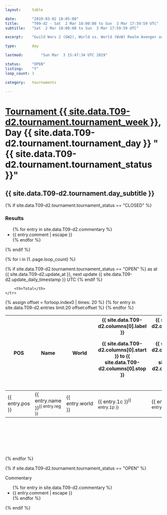 ```yaml
---
layout: 	table

date: 		"2019-03-02 18:05:00"
title: 		"T09-d2 - Sat  2 Mar 18:00:00 to Sun  3 Mar 17:59:59 UTC"
subtitle: 	"Sat  2 Mar 18:00:00 to Sun  3 Mar 17:59:59 UTC"

excerpt:    "Guild Wars 2 (GW2), World vs. World (WvW) Realm Avenger achivement Tournament. \"Every Kill Counts\""

type:       day

lastmod: 		"Sun Mar  3 15:47:34 UTC 2019"

status:     "OPEN"
listing:    "Y"
loop_count: 3

category: 	tournaments

---
```

<div class="table_header">
    <h1><a href="{{ site.data.T09-d2.tournament.week_url }}">Tournament {{ site.data.T09-d2.tournament.tournament_week }}</a>, Day {{ site.data.T09-d2.tournament.tournament_day }} "{{ site.data.T09-d2.tournament.tournament_status }}"</h1>
    <h2>{{ site.data.T09-d2.tournament.day_subtitle }}</h2> 
</div>

{% if site.data.T09-d2.tournament.tournament_status == "CLOSED" %} 
<div class="commentary">
  <h3>Results</h3>
  <ul>
    {% for entry in site.data.T09-d2.commentary %}
    <li class="commentary_list">{{ entry.comment | escape }}</li>
    {% endfor %}
  </ul>
</div>
{% endif %}


{% for i in (1..page.loop_count) %}

{% if site.data.T09-d2.tournament.tournament_status == "OPEN" %} 
<span class="table_nextupdate">as at {{ site.data.T09-d2.update_at }}, next update {{ site.data.T09-d2.update_daily_timestamp }} UTC</span> 
{% endif %}

<table class="day_table">
  <colgroup>
    <col style="width:18px">
    <col style="width:55px">
    <col style="width:55px">
    <col style="width:12px">
    <col style="width:12px">
    <col style="width:12px">
    <col style="width:12px">
    <col style="width:12px">
    <col style="width:12px">
    <col style="width:12px">
    <col style="width:12px">
    <col style="width:12px">
    <col style="width:12px">
    <col style="width:12px">
    <col style="width:12px">
    <col style="width:12px">
    <col style="width:12px">
    <col style="width:12px">
    <col style="width:12px">
    <col style="width:12px">
    <col style="width:12px">
    <col style="width:12px">
    <col style="width:12px">
    <col style="width:12px">
    <col style="width:12px">
    <col style="width:12px">
    <col style="width:12px">
    <col style="width:18px">
  </colgroup>  
  <thead>
    <tr>
        <th>POS</th>
        <th class="AlignLeft">Name</th>
        <th class="AlignLeft">World</th>

<th><div class="label">{{ site.data.T09-d2.columns[0].label }}<p class="onhover">{{ site.data.T09-d2.columns[0].start }} to {{ site.data.T09-d2.columns[0].stop }}</p></div>​</th>
<th><div class="label">{{ site.data.T09-d2.columns[1].label }}<p class="onhover">{{ site.data.T09-d2.columns[1].start }} to {{ site.data.T09-d2.columns[1].stop }}</p></div>​</th>
<th><div class="label">{{ site.data.T09-d2.columns[2].label }}<p class="onhover">{{ site.data.T09-d2.columns[2].start }} to {{ site.data.T09-d2.columns[2].stop }}</p></div>​</th>
<th><div class="label">{{ site.data.T09-d2.columns[3].label }}<p class="onhover">{{ site.data.T09-d2.columns[3].start }} to {{ site.data.T09-d2.columns[3].stop }}</p></div>​</th>
<th><div class="label">{{ site.data.T09-d2.columns[4].label }}<p class="onhover">{{ site.data.T09-d2.columns[4].start }} to {{ site.data.T09-d2.columns[4].stop }}</p></div>​</th>
<th><div class="label">{{ site.data.T09-d2.columns[5].label }}<p class="onhover">{{ site.data.T09-d2.columns[5].start }} to {{ site.data.T09-d2.columns[5].stop }}</p></div>​</th>
<th><div class="label">{{ site.data.T09-d2.columns[6].label }}<p class="onhover">{{ site.data.T09-d2.columns[6].start }} to {{ site.data.T09-d2.columns[6].stop }}</p></div>​</th>
<th><div class="label">{{ site.data.T09-d2.columns[7].label }}<p class="onhover">{{ site.data.T09-d2.columns[7].start }} to {{ site.data.T09-d2.columns[7].stop }}</p></div>​</th>
<th><div class="label">{{ site.data.T09-d2.columns[8].label }}<p class="onhover">{{ site.data.T09-d2.columns[8].start }} to {{ site.data.T09-d2.columns[8].stop }}</p></div>​</th>
<th><div class="label">{{ site.data.T09-d2.columns[9].label }}<p class="onhover">{{ site.data.T09-d2.columns[9].start }} to {{ site.data.T09-d2.columns[9].stop }}</p></div>​</th>
<th><div class="label">{{ site.data.T09-d2.columns[10].label }}<p class="onhover">{{ site.data.T09-d2.columns[10].start }} to {{ site.data.T09-d2.columns[10].stop }}</p></div>​</th>

<th><div class="label">{{ site.data.T09-d2.columns[11].label }}<p class="onhover">{{ site.data.T09-d2.columns[11].start }} to {{ site.data.T09-d2.columns[11].stop }}</p></div>​</th>
<th><div class="label">{{ site.data.T09-d2.columns[12].label }}<p class="onhover">{{ site.data.T09-d2.columns[12].start }} to {{ site.data.T09-d2.columns[12].stop }}</p></div>​</th>
<th><div class="label">{{ site.data.T09-d2.columns[13].label }}<p class="onhover">{{ site.data.T09-d2.columns[13].start }} to {{ site.data.T09-d2.columns[13].stop }}</p></div>​</th>
<th><div class="label">{{ site.data.T09-d2.columns[14].label }}<p class="onhover">{{ site.data.T09-d2.columns[14].start }} to {{ site.data.T09-d2.columns[14].stop }}</p></div>​</th>
<th><div class="label">{{ site.data.T09-d2.columns[15].label }}<p class="onhover">{{ site.data.T09-d2.columns[15].start }} to {{ site.data.T09-d2.columns[15].stop }}</p></div>​</th>
<th><div class="label">{{ site.data.T09-d2.columns[16].label }}<p class="onhover">{{ site.data.T09-d2.columns[16].start }} to {{ site.data.T09-d2.columns[16].stop }}</p></div>​</th>
<th><div class="label">{{ site.data.T09-d2.columns[17].label }}<p class="onhover">{{ site.data.T09-d2.columns[17].start }} to {{ site.data.T09-d2.columns[17].stop }}</p></div>​</th>
<th><div class="label">{{ site.data.T09-d2.columns[18].label }}<p class="onhover">{{ site.data.T09-d2.columns[18].start }} to {{ site.data.T09-d2.columns[18].stop }}</p></div>​</th>
<th><div class="label">{{ site.data.T09-d2.columns[19].label }}<p class="onhover">{{ site.data.T09-d2.columns[19].start }} to {{ site.data.T09-d2.columns[19].stop }}</p></div>​</th>
<th><div class="label">{{ site.data.T09-d2.columns[20].label }}<p class="onhover">{{ site.data.T09-d2.columns[20].start }} to {{ site.data.T09-d2.columns[20].stop }}</p></div>​</th>

<th><div class="label">{{ site.data.T09-d2.columns[21].label }}<p class="onhover">{{ site.data.T09-d2.columns[21].start }} to {{ site.data.T09-d2.columns[21].stop }}</p></div>​</th>
<th><div class="label">{{ site.data.T09-d2.columns[22].label }}<p class="onhover">{{ site.data.T09-d2.columns[22].start }} to {{ site.data.T09-d2.columns[22].stop }}</p></div>​</th>
<th><div class="label">{{ site.data.T09-d2.columns[23].label }}<p class="onhover">{{ site.data.T09-d2.columns[23].start }} to {{ site.data.T09-d2.columns[23].stop }}</p></div>​</th>

        <th>Total</th>
    </tr>
  </thead>
  {% assign offset = forloop.index0 | times: 20 %}
<tbody>
{% for entry in site.data.T09-d2.entries limit:20 offset:offset %}
  <tr>
    <td class="pl{{ entry.pos }}">{{ entry.pos }}</td>
    <td class="AlignLeft">{{ entry.name }}<sup>{{ entry.reg }}</sup></td>
    <td class="AlignLeft">{{ entry.world }}</td>
    <td class="pl{{ entry.1p }}">{{ entry.1c }}<sup>{{ entry.1p }}</sup></td>
    <td class="pl{{ entry.2p }}">{{ entry.2c }}<sup>{{ entry.2p }}</sup></td>
    <td class="pl{{ entry.3p }}">{{ entry.3c }}<sup>{{ entry.3p }}</sup></td>
    <td class="pl{{ entry.4p }}">{{ entry.4c }}<sup>{{ entry.4p }}</sup></td>
    <td class="pl{{ entry.5p }}">{{ entry.5c }}<sup>{{ entry.5p }}</sup></td>
    <td class="pl{{ entry.6p }}">{{ entry.6c }}<sup>{{ entry.6p }}</sup></td>
    <td class="pl{{ entry.7p }}">{{ entry.7c }}<sup>{{ entry.7p }}</sup></td>
    <td class="pl{{ entry.8p }}">{{ entry.8c }}<sup>{{ entry.8p }}</sup></td>
    <td class="pl{{ entry.9p }}">{{ entry.9c }}<sup>{{ entry.9p }}</sup></td>
    <td class="pl{{ entry.10p }}">{{ entry.10c }}<sup>{{ entry.10p }}</sup></td>
    <td class="pl{{ entry.11p }}">{{ entry.11c }}<sup>{{ entry.11p }}</sup></td>
    <td class="pl{{ entry.12p }}">{{ entry.12c }}<sup>{{ entry.12p }}</sup></td>
    <td class="pl{{ entry.13p }}">{{ entry.13c }}<sup>{{ entry.13p }}</sup></td>
    <td class="pl{{ entry.14p }}">{{ entry.14c }}<sup>{{ entry.14p }}</sup></td>
    <td class="pl{{ entry.15p }}">{{ entry.15c }}<sup>{{ entry.15p }}</sup></td>
    <td class="pl{{ entry.16p }}">{{ entry.16c }}<sup>{{ entry.16p }}</sup></td>
    <td class="pl{{ entry.17p }}">{{ entry.17c }}<sup>{{ entry.17p }}</sup></td>
    <td class="pl{{ entry.18p }}">{{ entry.18c }}<sup>{{ entry.18p }}</sup></td>
    <td class="pl{{ entry.19p }}">{{ entry.19c }}<sup>{{ entry.19p }}</sup></td>
    <td class="pl{{ entry.20p }}">{{ entry.20c }}<sup>{{ entry.20p }}</sup></td>
    <td class="pl{{ entry.21p }}">{{ entry.21c }}<sup>{{ entry.21p }}</sup></td>
    <td class="pl{{ entry.22p }}">{{ entry.22c }}<sup>{{ entry.22p }}</sup></td>
    <td class="pl{{ entry.23p }}">{{ entry.23c }}<sup>{{ entry.23p }}</sup></td>
    <td class="pl{{ entry.24p }}">{{ entry.24c }}<sup>{{ entry.24p }}</sup></td>
    <td>{{ entry.total }}</td>
  </tr>
{% endfor %}  
</tbody>
</table>
<div class="leaderboard">
  <script async src="//pagead2.googlesyndication.com/pagead/js/adsbygoogle.js"></script>
  <!-- 728x90 -->
  <ins class="adsbygoogle"
       style="display:inline-block;width:728px;height:90px"
       data-ad-client="ca-pub-3274917281288240"
       data-ad-slot="3870538733"></ins>
  <script>
  (adsbygoogle = window.adsbygoogle || []).push({});
  </script>    
</div>
<br />
{% endfor %}

{% if site.data.T09-d2.tournament.tournament_status == "OPEN" %} 
<div class="commentary">
  <span class="commentary_title">Commentary</span>
  <ul>
    {% for entry in site.data.T09-d2.commentary %}
    <li class="commentary_list">{{ entry.comment | escape }}</li>
    {% endfor %}
  </ul>
</div>
{% endif %}


